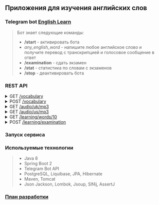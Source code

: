 ## Приложения для изучения английских слов

### Telegram bot [English Learn](https://t.me/EngVocabularyTrainBot)

> Бот знает следующие команды:
> - **/start** - активировать бота
> - _any_english_word_ - напишите любое английское слово и получите перевод с транскрипцией и голосовое сообщение в ответ
> - **/examination** - сдать экзамен
> - **/stat** - статистика по словам с экзаменов
> - **/stop** - деактивировать бота

### REST API
<details>
<summary>
GET <a href="http://localhost:8888/vocabulary">/vocabulary</a>
</summary>

> Query example: word=resolve
>
> Response example:
> ```json
> {
>     "word": "resolve",
>     "transcriptionUs": "|rɪˈzɑːlv|",
>     "transcriptionUk": "|rɪˈzɒlv|",
>     "translates": "решимость, решение, решительность, решать, разрешать, решаться"
> }
> ```
</details>
<details>
<summary>
POST <a href="http://localhost:8888/vocabulary">/vocabulary</a>
</summary>

> Request JSON example:
> ```json
> [
>     "abbreviation",
>     "about",
>     "above"
> ]
> ```
>
>
> Response example:
> ```json
> [
>     {
>         "word": "abbreviation",
>         "transcriptionUs": "|əˌbrɪvɪˈeɪʃən|",
>         "transcriptionUk": "|əˌbriːvɪˈeɪʃən|",
>         "translates": "аббревиатура, сокращение, аббревиация"
>     },
>     {
>         "word": "about",
>         "transcriptionUs": "|əˈbaʊt|",
>         "transcriptionUk": "|əˈbaʊt|",
>         "translates": "о, об, около, по, около, меняющий курс, менять курс"
>     },
>     {
>         "word": "above",
>         "transcriptionUs": "|əˈbʌv|",
>         "transcriptionUk": "|əˈbʌv|",
>         "translates": "выше, более, свыше, выше, над, свыше, вышеупомянутое, упомянутый выше"
>     }
> ]
> ```
</details>
<details>
<summary>
GET <a href="http://localhost:8888/audio/uk/mp3">/audio/uk/mp3</a>
</summary>

> Query example: fileName=resolve
>
> Response example: file resolve.mp3 (английское произношение)
</details>
<details>
<summary>
GET <a href="http://localhost:8888/audio/us/mp3">/audio/us/mp3</a>
</summary>

> Query example: fileName=resolve
>
> Response example: file resolve.mp3 (американское произношение)
</details>
<details>
<summary>
GET <a href="http://localhost:8888/learning/words/10">/learning/words/10</a>
</summary>

> Response example:
> ```json
> [
>    "his",
>    "buying",
>    "wednesday",
>    "driver",
>    "goodnight",
>    "small",
>    "useful",
>    "linked",
>    "at",
>    "add"
> ]
> ```
</details>
<details>
<summary>
POST <a href="http://localhost:8888/learning/examination">/learning/examination</a>
</summary>

> Request JSON example:
> ```json
> {
>     "she": "она",
>     "classroom": "класс",
>     "level": "уровень",
>     "guess": "гость",
>     "buying": "купля",
>     "scenery": "сцена",
>     "just": "только",
>     "chips": "чипсы",
>     "press": "нажимать",
>     "midnight": "полночь",
>     "go": "идти",
>     "ball": "мяч",
>     "october": "октябрь",
>     "board": "доска",
>     "waiter": "официант",
>     "cheap": "не помню",
>     "from": "из",
>     "next": "следующий",
>     "research": "не помню",
>     "pair": "пара"
> }
> ```
>
> Response example:
> ```json
> {
>     "result": "Вы перевели правильно 16 слов(а) из 20",
>     "right": [
>         {
>             "word": "ball",
>             "answer": "мяч",
>             "translate": "мяч, шар, бал, шарик, удар, шаровой, свивать, свиваться"
>         },
>         {
>             "word": "board",
>             "answer": "доска",
>             "translate": "совет, борт, доска, правление, питание, садиться, столоваться, лавировать"
>         },
>         {
>             "word": "buying",
>             "answer": "купля",
>             "translate": "купля"
>         },
>         {
>             "word": "chips",
>             "answer": "чипсы",
>             "translate": "чипсы, кусочки, деньги, ломтики, бабки"
>         },
>         {
>             "word": "classroom",
>             "answer": "класс",
>             "translate": "класс, классная комната, аудитория"
>         },
>         {
>             "word": "from",
>             "answer": "из",
>             "translate": "от, из, с, судя по"
>         },
>         {
>             "word": "go",
>             "answer": "идти",
>             "translate": "идти, ехать, ходить, переходить, ездить, ход, движение, попытка, ходьба"
>         },
>         {
>             "word": "just",
>             "answer": "только",
>             "translate": "просто, только что, как раз, именно, точно, точный, справедливый, верный, заслуженный"
>         },
>         {
>             "word": "level",
>             "answer": "уровень",
>             "translate": "уровень, ступень, ровный, ровно, вровень, выравнивать"
>         },
>         {
>             "word": "midnight",
>             "answer": "полночь",
>             "translate": "полночь, непроглядная тьма, полуночный"
>         },
>         {
>             "word": "next",
>             "answer": "следующий",
>             "translate": "следующий, ближайший, рядом, дальше, затем, около, рядом, около"
>         },
>         {
>             "word": "october",
>             "answer": "октябрь",
>             "translate": "октябрь, октябрьский"
>         },
>         {
>             "word": "pair",
>             "answer": "пара",
>             "translate": "пара, чета, партнеры, парный, спаривать, спариваться"
>         },
>         {
>             "word": "press",
>             "answer": "нажимать",
>             "translate": "пресс, пресса, печать, жим, надавливание, нажимать, давить, настаивать, жать"
>         },
>         {
>             "word": "she",
>             "answer": "она",
>             "translate": "она, та, которая, женщина, самка"
>         },
>         {
>             "word": "waiter",
>             "answer": "официант",
>             "translate": "официант, поднос, подавальщик, кухонный лифт, вращающийся столик для закусок"
>         }
>     ],
>     "wrong": [
>         {
>             "word": "cheap",
>             "answer": "не помню",
>             "translate": "дешевый, низкий, плохой, дешево, дешевка"
>         },
>         {
>             "word": "guess",
>             "answer": "гость",
>             "translate": "предположение, догадка, предполагать, полагать, догадываться"
>         },
>         {
>             "word": "research",
>             "answer": "не помню",
>             "translate": "исследование, исследовательский, исследовать"
>         },
>         {
>             "word": "scenery",
>             "answer": "сцена",
>             "translate": "пейзаж, декорации"
>         }
>     ]
> }
> ```
</details>

### Запуск сервиса

> 

### Используемые технологии

> - Java 8
> - Spring Boot 2
> - Telegram Bot API
> - PostgreSQL, Liquibase, JPA, Hibernate
> - Maven, Tomcat
> - Json Jackson, Lombok, Jsoup, Slf4j, AssertJ

### [План разработки](FUTURE.md)